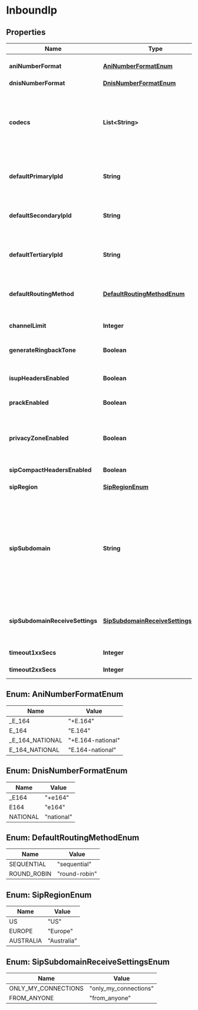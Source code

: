

# InboundIp

## Properties

Name | Type | Description | Notes
------------ | ------------- | ------------- | -------------
**aniNumberFormat** | [**AniNumberFormatEnum**](#AniNumberFormatEnum) | This setting allows you to set the format with which the caller&#39;s number (ANI) is sent for inbound phone calls. |  [optional]
**dnisNumberFormat** | [**DnisNumberFormatEnum**](#DnisNumberFormatEnum) |  |  [optional]
**codecs** | **List&lt;String&gt;** | Defines the list of codecs that Telnyx will send for inbound calls to a specific number on your portal account, in priority order. This only works when the Connection the number is assigned to uses Media Handling mode: default. OPUS and H.264 codecs are available only when using TCP or TLS transport for SIP. |  [optional]
**defaultPrimaryIpId** | **String** | The default primary IP to use for the number. Only settable if the connection is               of IP authentication type. Value must be the ID of an authorized IP set on the connection. |  [optional]
**defaultSecondaryIpId** | **String** | The default secondary IP to use for the number. Only settable if the connection is               of IP authentication type. Value must be the ID of an authorized IP set on the connection. |  [optional]
**defaultTertiaryIpId** | **String** | The default tertiary IP to use for the number. Only settable if the connection is               of IP authentication type. Value must be the ID of an authorized IP set on the connection. |  [optional]
**defaultRoutingMethod** | [**DefaultRoutingMethodEnum**](#DefaultRoutingMethodEnum) | Default routing method to be used when a number is associated with the connection. Must be one of the routing method types or left blank, other values are not allowed. |  [optional]
**channelLimit** | **Integer** | When set, this will limit the total number of inbound calls to phone numbers associated with this connection. |  [optional]
**generateRingbackTone** | **Boolean** | Generate ringback tone through 183 session progress message with early media. |  [optional]
**isupHeadersEnabled** | **Boolean** | When set, inbound phone calls will receive ISUP parameters via SIP headers. (Only when available and only when using TCP or TLS transport.) |  [optional]
**prackEnabled** | **Boolean** | Enable PRACK messages as defined in RFC3262. |  [optional]
**privacyZoneEnabled** | **Boolean** | By default, Telnyx does not send caller-id information when the caller has chosen to hide this information. When this option is enabled, Telnyx will send the SIP header Privacy:id plus the caller-id information so that the receiver side can choose when to hide it. |  [optional]
**sipCompactHeadersEnabled** | **Boolean** | Defaults to true. |  [optional]
**sipRegion** | [**SipRegionEnum**](#SipRegionEnum) | Selects which &#x60;sip_region&#x60; to receive inbound calls from. If null, the default region (US) will be used. |  [optional]
**sipSubdomain** | **String** | Specifies a subdomain that can be used to receive Inbound calls to a Connection, in the same way a phone number is used, from a SIP endpoint. Example: the subdomain \&quot;example.sip.telnyx.com\&quot; can be called from any SIP endpoint by using the SIP URI \&quot;sip:@example.sip.telnyx.com\&quot; where the user part can be any alphanumeric value. Please note TLS encrypted calls are not allowed for subdomain calls. |  [optional]
**sipSubdomainReceiveSettings** | [**SipSubdomainReceiveSettingsEnum**](#SipSubdomainReceiveSettingsEnum) | This option can be enabled to receive calls from: \&quot;Anyone\&quot; (any SIP endpoint in the public Internet) or \&quot;Only my connections\&quot; (any connection assigned to the same Telnyx user). |  [optional]
**timeout1xxSecs** | **Integer** | Time(sec) before aborting if connection is not made. |  [optional]
**timeout2xxSecs** | **Integer** | Time(sec) before aborting if call is unanswered (min: 1, max: 600). |  [optional]



## Enum: AniNumberFormatEnum

Name | Value
---- | -----
_E_164 | &quot;+E.164&quot;
E_164 | &quot;E.164&quot;
_E_164_NATIONAL | &quot;+E.164-national&quot;
E_164_NATIONAL | &quot;E.164-national&quot;



## Enum: DnisNumberFormatEnum

Name | Value
---- | -----
_E164 | &quot;+e164&quot;
E164 | &quot;e164&quot;
NATIONAL | &quot;national&quot;



## Enum: DefaultRoutingMethodEnum

Name | Value
---- | -----
SEQUENTIAL | &quot;sequential&quot;
ROUND_ROBIN | &quot;round-robin&quot;



## Enum: SipRegionEnum

Name | Value
---- | -----
US | &quot;US&quot;
EUROPE | &quot;Europe&quot;
AUSTRALIA | &quot;Australia&quot;



## Enum: SipSubdomainReceiveSettingsEnum

Name | Value
---- | -----
ONLY_MY_CONNECTIONS | &quot;only_my_connections&quot;
FROM_ANYONE | &quot;from_anyone&quot;



